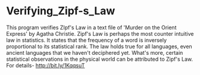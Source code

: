 # Verifying_Zipf-s_Law
 This program verifies ZIpf's Law in a text file of 'Murder on the Orient Express' by Agatha Christie. Zipf's Law is perhaps the most counter intuitive law in statistics. It states that the frequency of a word is inversely proportional to its statistical rank. The law holds true for all languages, even ancient languages that we haven't deciphered yet. What's more, certain statistical observations in the physical world can be attributed to Zipf's Law. For details-  http://bit.ly/1KqqsuT
